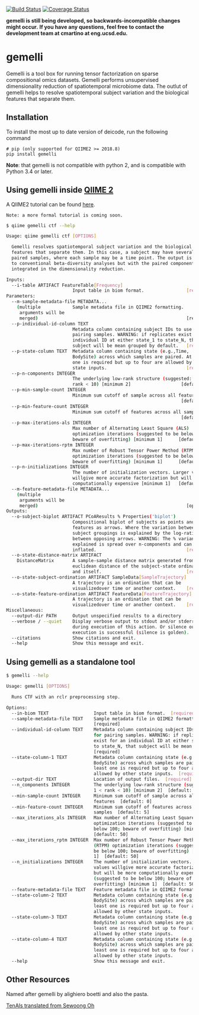 [![Build Status](https://travis-ci.org/cameronmartino/gemelli.svg?branch=master)](https://travis-ci.org/cameronmartino/gemelli)
[![Coverage Status](https://coveralls.io/repos/github/cameronmartino/gemelli/badge.svg?branch=master)](https://coveralls.io/github/cameronmartino/gemelli?branch=master)

**gemelli is still being developed, so backwards-incompatible changes might occur.**
**If you have any questions, feel free to contact the development team at cmartino at eng.ucsd.edu.**

# gemelli

Gemelli is a tool box for running tensor factorization on sparse compositional omics datasets. Gemelli performs unsupervised dimensionality reduction of spatiotemporal microbiome data. The outlut of gemelli helps to resolve spatiotemporal subject variation and the biological features that separate them. 

## Installation

To install the most up to date version of deicode, run the following command

    # pip (only supported for QIIME2 >= 2018.8)
    pip install gemelli

**Note**: that gemelli is not compatible with python 2, and is compatible with Python 3.4 or later. 

## Using gemelli  inside [QIIME 2](https://qiime2.org/)

A QIIME2 tutorial can be found [here](https://github.com/cameronmartino/gemelli/blob/master/ipynb/tutorials/QIIME2-jansson-ibd-tutorial.md).

`Note: a more formal tutorial is coming soon.`

```bash
$ qiime gemelli ctf --help

Usage: qiime gemelli ctf [OPTIONS]

  Gemelli resolves spatiotemporal subject variation and the biological
  features that separate them. In this case, a subject may have several
  paired samples, where each sample may be a time point. The output is akin
  to conventional beta-diversity analyses but with the paired component
  integrated in the dimensionality reduction.

Inputs:
  --i-table ARTIFACT FeatureTable[Frequency]
                         Input table in biom format.                [required]
Parameters:
  --m-sample-metadata-file METADATA...
    (multiple            Sample metadata file in QIIME2 formatting.
     arguments will be   
     merged)                                                        [required]
  --p-individual-id-column TEXT
                         Metadata column containing subject IDs to use for
                         pairing samples. WARNING: if replicates exist for an
                         individual ID at either state_1 to state_N, that
                         subject will be mean grouped by default.   [required]
  --p-state-column TEXT  Metadata column containing state (e.g.,Time,
                         BodySite) across which samples are paired. At least
                         one is required but up to four are allowed by other
                         state inputs.                              [required]
  --p-n-components INTEGER
                         The underlying low-rank structure (suggested: 2 <
                         rank < 10) [minimum 2]                   [default: 3]
  --p-min-sample-count INTEGER
                         Minimum sum cutoff of sample across all features
                                                                  [default: 0]
  --p-min-feature-count INTEGER
                         Minimum sum cutoff of features across all samples
                                                                  [default: 0]
  --p-max-iterations-als INTEGER
                         Max number of Alternating Least Square (ALS)
                         optimization iterations (suggested to be below 100;
                         beware of overfitting) [minimum 1]      [default: 25]
  --p-max-iterations-rptm INTEGER
                         Max number of Robust Tensor Power Method (RTPM)
                         optimization iterations (suggested to be below 100;
                         beware of overfitting) [minimum 1]      [default: 25]
  --p-n-initializations INTEGER
                         The number of initialization vectors. Larger values
                         willgive more accurate factorization but will be more
                         computationally expensive [minimum 1]   [default: 25]
  --m-feature-metadata-file METADATA...
    (multiple            
     arguments will be   
     merged)                                                        [optional]
Outputs:
  --o-subject-biplot ARTIFACT PCoAResults % Properties('biplot')
                         Compositional biplot of subjects as points and
                         features as arrows. Where the variation between
                         subject groupings is explained by the log-ratio
                         between opposing arrows. WARNING: The % variance
                         explained is spread over n-components and can be
                         inflated.                                  [required]
  --o-state-distance-matrix ARTIFACT
    DistanceMatrix       A sample-sample distance matrix generated from the
                         euclidean distance of the subject-state ordinations
                         and itself.                                [required]
  --o-state-subject-ordination ARTIFACT SampleData[SampleTrajectory]
                         A trajectory is an ordination that can be
                         visualizedover time or another context.    [required]
  --o-state-feature-ordination ARTIFACT FeatureData[FeatureTrajectory]
                         A trajectory is an ordination that can be
                         visualizedover time or another context.    [required]
Miscellaneous:
  --output-dir PATH      Output unspecified results to a directory
  --verbose / --quiet    Display verbose output to stdout and/or stderr
                         during execution of this action. Or silence output if
                         execution is successful (silence is golden).
  --citations            Show citations and exit.
  --help                 Show this message and exit.

```

## Using gemelli as a standalone tool

```bash
$ gemelli --help

Usage: gemelli [OPTIONS]

  Runs CTF with an rclr preprocessing step.

Options:
  --in-biom TEXT                 Input table in biom format.  [required]
  --sample-metadata-file TEXT    Sample metadata file in QIIME2 formatting.
                                 [required]
  --individual-id-column TEXT    Metadata column containing subject IDs to use
                                 for pairing samples. WARNING: if replicates
                                 exist for an individual ID at either state_1
                                 to state_N, that subject will be mean grouped.
                                 [required]
  --state-column-1 TEXT          Metadata column containing state (e.g.,Time,
                                 BodySite) across which samples are paired. At
                                 least one is required but up to four are
                                 allowed by other state inputs.  [required]
  --output-dir TEXT              Location of output files.  [required]
  --n_components INTEGER         The underlying low-rank structure (suggested:
                                 1 < rank < 10) [minimum 2]  [default: 3]
  --min-sample-count INTEGER     Minimum sum cutoff of sample across all
                                 features  [default: 0]
  --min-feature-count INTEGER    Minimum sum cutoff of features across all
                                 samples  [default: 5]
  --max_iterations_als INTEGER   Max number of Alternating Least Square (ALS)
                                 optimization iterations (suggested to be
                                 below 100; beware of overfitting) [minimum 1]
                                 [default: 50]
  --max_iterations_rptm INTEGER  Max number of Robust Tensor Power Method
                                 (RTPM) optimization iterations (suggested to
                                 be below 100; beware of overfitting) [minimum
                                 1]  [default: 50]
  --n_initializations INTEGER    The number of initialization vectors. Larger
                                 values willgive more accurate factorization
                                 but will be more computationally expensive
                                 (suggested to be below 100; beware of
                                 overfitting) [minimum 1]  [default: 50]
  --feature-metadata-file TEXT   Feature metadata file in QIIME2 formatting.
  --state-column-2 TEXT          Metadata column containing state (e.g.,Time,
                                 BodySite) across which samples are paired. At
                                 least one is required but up to four are
                                 allowed by other state inputs.
  --state-column-3 TEXT          Metadata column containing state (e.g.,Time,
                                 BodySite) across which samples are paired. At
                                 least one is required but up to four are
                                 allowed by other state inputs.
  --state-column-4 TEXT          Metadata column containing state (e.g.,Time,
                                 BodySite) across which samples are paired. At
                                 least one is required but up to four are
                                 allowed by other state inputs.
  --help                         Show this message and exit.

```

## Other Resources

Named after gemelli by alighiero boetti and also the pasta. 

[TenAls translated from Sewoong Oh](http://swoh.web.engr.illinois.edu/software/optspace/code.html)
